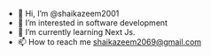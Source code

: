- 👋 Hi, I’m @shaikazeem2001
- 👀 I’m interested in software development
- 🌱 I’m currently learning Next Js.
- 📫 How to reach me shaikazeem2069@gmail.com

<!---
shaikazeem2001/shaikazeem2001 is a ✨ special ✨ repository because its `README.md` (this file) appears on your GitHub profile.
You can click the Preview link to take a look at your changes.
--->
